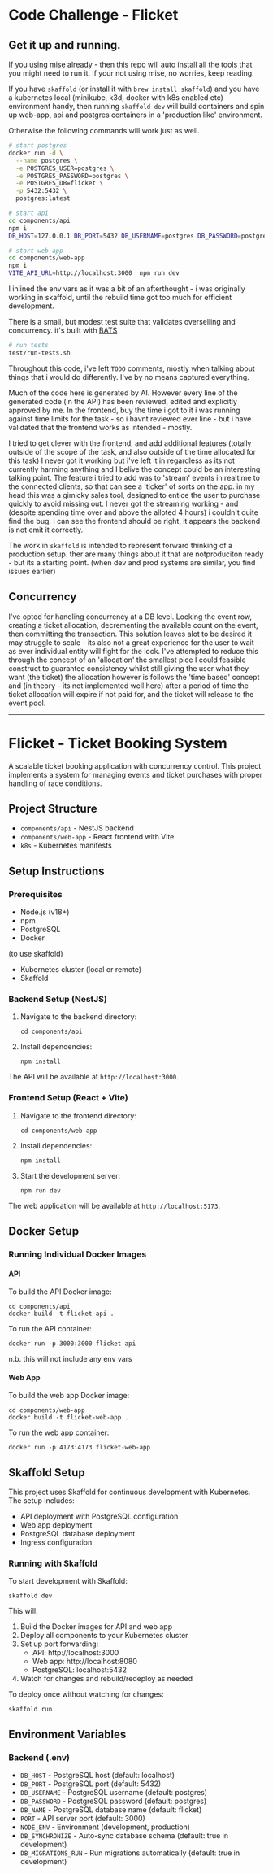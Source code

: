 # Code Challenge - Flicket

## Get it up and running.

If you using [mise](https://mise.jdx.dev/) already - then this repo will auto install all the tools that you might need to run it. if your not using mise, no worries, keep reading.

If you have `skaffold` (or install it with `brew install skaffold`) and you have a kubernetes local (minikube, k3d, docker with k8s enabled etc) environment handy, then running `skaffold dev` will build containers and spin up web-app, api and postgres containers in a 'production like' environment.

Otherwise the following commands will work just as well.

```bash
# start postgres
docker run -d \
  --name postgres \
  -e POSTGRES_USER=postgres \
  -e POSTGRES_PASSWORD=postgres \
  -e POSTGRES_DB=flicket \
  -p 5432:5432 \
  postgres:latest

# start api
cd components/api
npm i
DB_HOST=127.0.0.1 DB_PORT=5432 DB_USERNAME=postgres DB_PASSWORD=postgres DB_NAME=flicket NODE_ENV=development PORT=3000 DB_SYNCHRONIZE=true DB_MIGRATIONS_RUN=true LOG_LEVEL=debug npm run start:dev

# start web app
cd components/web-app
npm i
VITE_API_URL=http://localhost:3000  npm run dev
```

I inlined the env vars as it was a bit of an afterthought - i was originally working in skaffold, until the rebuild time got too much for efficient development.

There is a small, but modest test suite that validates overselling and concurrency. it's built with [BATS](https://github.com/bats-core/bats-core)

```bash
# run tests
test/run-tests.sh
```

Throughout this code, i've left `TODO` comments, mostly when talking about things that i would do differently. I've by no means captured everything.

Much of the code here is generated by AI. However every line of the generated code (in the API) has been reviewed, edited and explicitly approved by me. In the frontend, buy the time i got to it i was running against time limits for the task - so i havnt reviewed ever line - but i have validated that the frontend works as intended - mostly.

I tried to get clever with the frontend, and add additional features (totally outside of the scope of the task, and also outside of the time allocated for this task) I never got it working but i've left it in regardless as its not currently harming anything and I belive the concept could be an interesting talking point. The feature i tried to add was to 'stream' events in realtime to the connected clients, so that can see a 'ticker' of sorts on the app. in my head this was a gimicky sales tool, designed to entice the user to purchase quickly to avoid missing out. I never got the streaming working - and (despite spending time over and above the alloted 4 hours) i couldn't quite find the bug. I can see the frontend should be right, it appears the backend is not emit it correctly.

The work in `skaffold` is intended to represent forward thinking of a production setup. ther are many things about it that are notproduciton ready - but its a starting point. (when dev and prod systems are similar, you find issues earlier)

## Concurrency

I've opted for handling concurrency at a DB level. Locking the event row, creating a ticket allocation, decrementing the available count on the event, then committing the transaction. This solution leaves alot to be desired it may struggle to scale - its also not a great experience for the user to wait - as ever individual entity will fight for the lock. I've attempted to reduce this through the concept of an 'allocation' the smallest pice I could feasible construct to guarantee consistency whilst still giving the user what they want (the ticket) the allocation however is follows the 'time based' concept and (in theory - its not implemented well here) after a period of time the ticket allocation will expire if not paid for, and the ticket will release to the event pool.

---

# Flicket - Ticket Booking System

A scalable ticket booking application with concurrency control. This project implements a system for managing events and ticket purchases with proper handling of race conditions.

## Project Structure

- `components/api` - NestJS backend
- `components/web-app` - React frontend with Vite
- `k8s` - Kubernetes manifests

## Setup Instructions

### Prerequisites

- Node.js (v18+)
- npm
- PostgreSQL
- Docker

(to use skaffold)

- Kubernetes cluster (local or remote)
- Skaffold

### Backend Setup (NestJS)

1. Navigate to the backend directory:

   ```
   cd components/api
   ```

2. Install dependencies:
   ```
   npm install
   ```

The API will be available at `http://localhost:3000`.

### Frontend Setup (React + Vite)

1. Navigate to the frontend directory:

   ```
   cd components/web-app
   ```

2. Install dependencies:

   ```
   npm install
   ```

3. Start the development server:
   ```
   npm run dev
   ```

The web application will be available at `http://localhost:5173`.

## Docker Setup

### Running Individual Docker Images

#### API

To build the API Docker image:

```
cd components/api
docker build -t flicket-api .
```

To run the API container:

```
docker run -p 3000:3000 flicket-api
```

n.b. this will not include any env vars

#### Web App

To build the web app Docker image:

```
cd components/web-app
docker build -t flicket-web-app .
```

To run the web app container:

```
docker run -p 4173:4173 flicket-web-app
```

## Skaffold Setup

This project uses Skaffold for continuous development with Kubernetes. The setup includes:

- API deployment with PostgreSQL configuration
- Web app deployment
- PostgreSQL database deployment
- Ingress configuration

### Running with Skaffold

To start development with Skaffold:

```
skaffold dev
```

This will:

1. Build the Docker images for API and web app
2. Deploy all components to your Kubernetes cluster
3. Set up port forwarding:
   - API: http://localhost:3000
   - Web app: http://localhost:8080
   - PostgreSQL: localhost:5432
4. Watch for changes and rebuild/redeploy as needed

To deploy once without watching for changes:

```
skaffold run
```

## Environment Variables

### Backend (.env)

- `DB_HOST` - PostgreSQL host (default: localhost)
- `DB_PORT` - PostgreSQL port (default: 5432)
- `DB_USERNAME` - PostgreSQL username (default: postgres)
- `DB_PASSWORD` - PostgreSQL password (default: postgres)
- `DB_NAME` - PostgreSQL database name (default: flicket)
- `PORT` - API server port (default: 3000)
- `NODE_ENV` - Environment (development, production)
- `DB_SYNCHRONIZE` - Auto-sync database schema (default: true in development)
- `DB_MIGRATIONS_RUN` - Run migrations automatically (default: true in development)
